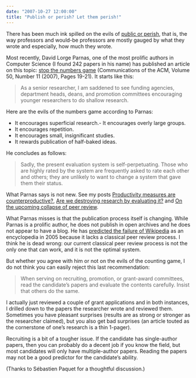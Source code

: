 ```yaml
---
date: "2007-10-27 12:00:00"
title: "Publish or perish? Let them perish!"
---
```




There has been much ink spilled on the evils of [public or perish](https://en.wikipedia.org/wiki/Publish_or_perish), that is, the way professors and would-be professors are mostly gauged by what they wrote and especially, how much they wrote.

Most recently, David Lorge Parnas, one of the most prolific authors in Computer Science (I found 242 papers in his name) has published an article on this topic: [stop the numbers game](https://ypwong.blogspot.com/2007/10/stop-numbers-game.html) (Communications of the ACM, Volume 50, Number 11 (2007), Pages 19-21). It starts like this:

> As a senior researcher, I am saddened to see funding agencies, department heads, deans, and promotion committees encouraging younger researchers to do shallow research.


Here are the evils of the numbers game according to Parnas:

- It encourages superficial research.- It encourages overly large groups.
- It encourages repetition.
- It encourages small, insignificant studies.
- It rewards publication of half-baked ideas.


He concludes as follows:

> Sadly, the present evaluation system is self-perpetuating. Those who are highly rated by the system are frequently asked to rate each other and others; they are unlikely to want to change a system that gave them their status.



What Parnas says is not new. See my posts [Productivity measures are counterproductive?](/lemire/blog/2007/10/12/productivity-measures-are-counterproductive/), [Are we destroying research by evaluating it?](http://www.daniel-lemire.com/blog/archives/2007/04/16/are-we-destroying-research-by-evaluating-it/) and [On the upcoming collapse of peer review](/lemire/blog/2007/08/06/on-the-upcoming-collapse-of-peer-review/).

What Parnas misses is that the publication process itself is changing. While Parnas is a prolific author, he does not publish in open archives and he does not appear to have a blog. He has [predicted the failure of Wikipedia](http://dl.acm.org/citation.cfm?doid=1101779.1101804) as an encyclopedia in 2005 because it lacks a classical peer review process. I think he is dead wrong: our current classical peer review process is not the only one that can work, and it is not the optimal system.

But whether you agree with him or not on the evils of the counting game, I do not think you can easily reject this last recommendation:

>  When serving on recruiting, promotion, or grant-award committees, read the candidate&rsquo;s papers and evaluate the contents carefully. Insist that others do the same.


I actually just reviewed a couple of grant applications and in both instances, I drilled down to the papers the researcher wrote and reviewed them. Sometimes you have pleasant surprises (results are as strong or stronger as the researcher claimed), but you also get bad surprises (an article touted as the cornerstone of one&rsquo;s research is a thin 1-pager).

Recruiting is a bit of a tougher issue. If the candidate has single-author papers, then you can probably do a decent job if you know the field, but most candidates will only have multiple-author papers. Reading the papers may not be a good predictor for the candidate&rsquo;s ability.

(Thanks to Sébastien Paquet for a thoughtful discussion.)

